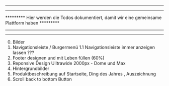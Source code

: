 ***************************************************************************************************
*********                                                                                 *********
*********  Hier werden die Todos dokumentiert, damit wir eine gemeinsame Plattform haben  *********
*********                                                                                 *********
***************************************************************************************************


0.  Bilder
1.  Navigationsleiste / Burgermenü
1.1 Navigationsleiste immer anzeigen lassen ???
2.  Footer designen und mit Leben füllen (60%)
3.  Reponsive Design Ulltrawide 2000px - Dome und Max
4.  Hintergrundbilder
5.  Produktbeschreibung auf Startseite, Ding des Jahres , Auszeichnung
6.  Scroll back to bottom Button
